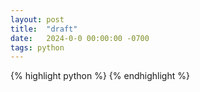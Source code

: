 ```yaml
---
layout: post
title:  "draft"
date:   2024-0-0 00:00:00 -0700
tags: python
---
```


{% highlight python %}
{% endhighlight %}

